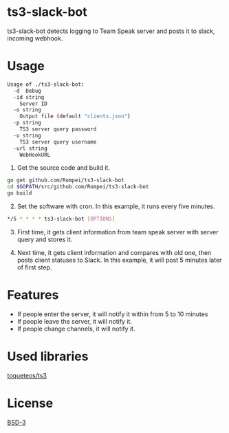 # ts3-slack-bot

ts3-slack-bot detects logging to Team Speak server and posts it to slack, incoming webhook.

# Usage

```bash
Usage of ./ts3-slack-bot:
  -d  Debug
  -id string
    Server ID
  -o string
    Output file (default "clients.json")
  -p string
    TS3 server query password
  -u string
    TS3 server query username
  -url string
    WebHookURL
```

1. Get the source code and build it.

```bash
go get github.com/Rompei/ts3-slack-bot
cd $GOPATH/src/github.com/Rompei/ts3-slack-bot
go build
```

2. Set the software with cron. In this example, it runs every five minutes.

```bash
*/5 * * * * ts3-slack-bot [OPTIONS]
```

3. First time, it gets client information from team speak server with server query and stores it.

4. Next time, it gets client information and compares with old one, then posts client statuses to Slack. In this example, it will post 5 minutes later of first step.

# Features
- If people enter the server, it will notify it within from 5 to 10 minutes
- If people leave the server, it will notify it.
- If people change channels, it will notify it.

# Used libraries

[toqueteos/ts3](https://github.com/toqueteos/ts3)

# License

[BSD-3](https://opensource.org/licenses/BSD-3-Clause)
